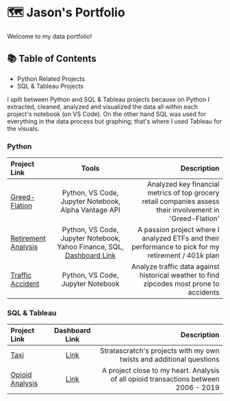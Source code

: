 # 🗺️ Jason's Portfolio

Welcome to my data portfolio! 

## 📚 Table of Contents

- Python Related Projects
- SQL & Tableau Projects
  
I split between Python and SQL & Tableau projects because on Python I extracted, cleaned, analyzed and visualized the data all within each project's notebook (on VS Code). On the other hand SQL was used for everything in the data process but graphing; that's where I used Tableau for the visuals.

### Python

| Project Link | Tools | Description |
|:-----------|:------------:|------------:|
| [Greed-Flation](https://github.com/JasonSTLee/Greed-Flation) | Python, VS Code, Jupyter Notebook, Alpha Vantage API | Analyzed key financial metrics of top grocery retail companies assess their involvement in 'Greed-Flation' |
| [Retirement Analysis](https://github.com/JasonSTLee/Retirement-Analysis) | Python, VS Code, Jupyter Notebook, Yahoo Finance, SQL, [Dashboard Link](https://public.tableau.com/app/profile/jason.lee2654/viz/ETFResearchProject/Dashboard1) | A passion project where I analyzed ETFs and their performance to pick for my retirement / 401k plan |
| [Traffic Accident](https://github.com/JasonSTLee/Traffic-Accidents-Analysis) | Python, VS Code, Jupyter Notebook | Analyze traffic data against historical weather to find zipcodes most prone to accidents |


### SQL & Tableau

| Project Link | Dashboard Link | Description |
|:-----------|:------------:|------------:|
| [Taxi](https://github.com/JasonSTLee/Taxi-Project) | [Link](https://public.tableau.com/app/profile/jason.lee2654/viz/Taxi_projectDistanceHistogram/final_dashboard) | Stratascratch's projects with my own twists and additional questions |
| [Opioid Analysis](https://github.com/JasonSTLee/Opioid-Project) | [Link](https://public.tableau.com/app/profile/jason.lee2654/viz/OpioidAnalysis_17184034804720/opioiddashboard-v4) | A project close to my heart. Analysis of all opioid transactions between 2006 - 2019 |
